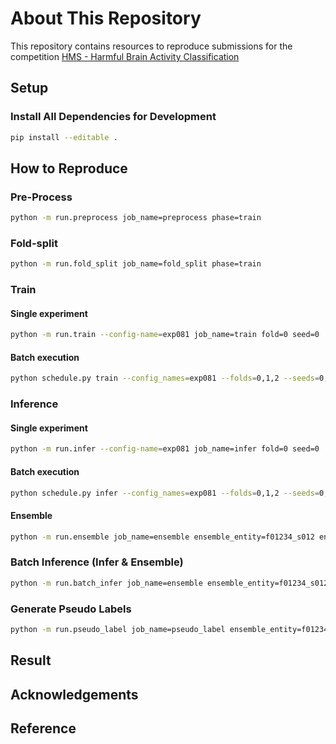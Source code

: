# About This Repository

This repository contains resources to reproduce submissions for the competition [HMS - Harmful Brain Activity Classification](https://www.kaggle.com/competitions/hms-harmful-brain-activity-classification)

## Setup

### Install All Dependencies for Development

```bash
pip install --editable .
```

## How to Reproduce

### Pre-Process

```bash
python -m run.preprocess job_name=preprocess phase=train
```

### Fold-split

```bash
python -m run.fold_split job_name=fold_split phase=train
```

### Train

#### Single experiment

```bash
python -m run.train --config-name=exp081 job_name=train fold=0 seed=0
```

#### Batch execution

```bash
python schedule.py train --config_names=exp081 --folds=0,1,2 --seeds=0,1,2
```

### Inference

#### Single experiment

```bash
python -m run.infer --config-name=exp081 job_name=infer fold=0 seed=0
```

#### Batch execution

```bash
python schedule.py infer --config_names=exp081 --folds=0,1,2 --seeds=0,1,2
```

#### Ensemble

```bash
python -m run.ensemble job_name=ensemble ensemble_entity=f01234_s012 ensemble_entity.name=exp081_8ep_sc03
```

### Batch Inference (Infer & Ensemble)

```bash
python -m run.batch_infer job_name=ensemble ensemble_entity=f01234_s012 ensemble_entity.name=exp081_8ep_sc03
```

### Generate Pseudo Labels

```bash
python -m run.pseudo_label job_name=pseudo_label ensemble_entity=f01234_s012 ensemble_entity.name=exp081_8ep_sc03
```

## Result

## Acknowledgements

## Reference
